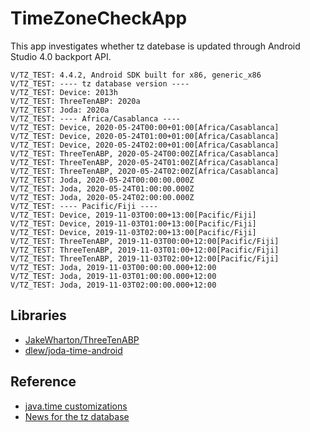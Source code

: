 # TimeZoneCheckApp

This app investigates whether tz datebase is updated through Android Studio 4.0 backport API.

```
V/TZ_TEST: 4.4.2, Android SDK built for x86, generic_x86
V/TZ_TEST: ---- tz database version ----
V/TZ_TEST: Device: 2013h
V/TZ_TEST: ThreeTenABP: 2020a
V/TZ_TEST: Joda: 2020a
V/TZ_TEST: ---- Africa/Casablanca ----
V/TZ_TEST: Device, 2020-05-24T00:00+01:00[Africa/Casablanca]
V/TZ_TEST: Device, 2020-05-24T01:00+01:00[Africa/Casablanca]
V/TZ_TEST: Device, 2020-05-24T02:00+01:00[Africa/Casablanca]
V/TZ_TEST: ThreeTenABP, 2020-05-24T00:00Z[Africa/Casablanca]
V/TZ_TEST: ThreeTenABP, 2020-05-24T01:00Z[Africa/Casablanca]
V/TZ_TEST: ThreeTenABP, 2020-05-24T02:00Z[Africa/Casablanca]
V/TZ_TEST: Joda, 2020-05-24T00:00:00.000Z
V/TZ_TEST: Joda, 2020-05-24T01:00:00.000Z
V/TZ_TEST: Joda, 2020-05-24T02:00:00.000Z
V/TZ_TEST: ---- Pacific/Fiji ----
V/TZ_TEST: Device, 2019-11-03T00:00+13:00[Pacific/Fiji]
V/TZ_TEST: Device, 2019-11-03T01:00+13:00[Pacific/Fiji]
V/TZ_TEST: Device, 2019-11-03T02:00+13:00[Pacific/Fiji]
V/TZ_TEST: ThreeTenABP, 2019-11-03T00:00+12:00[Pacific/Fiji]
V/TZ_TEST: ThreeTenABP, 2019-11-03T01:00+12:00[Pacific/Fiji]
V/TZ_TEST: ThreeTenABP, 2019-11-03T02:00+12:00[Pacific/Fiji]
V/TZ_TEST: Joda, 2019-11-03T00:00:00.000+12:00
V/TZ_TEST: Joda, 2019-11-03T01:00:00.000+12:00
V/TZ_TEST: Joda, 2019-11-03T02:00:00.000+12:00
```

## Libraries
 - [JakeWharton/ThreeTenABP](https://github.com/JakeWharton/ThreeTenABP)
 - [dlew/joda-time-android](https://github.com/dlew/joda-time-android)

## Reference
 - [java.time customizations](https://developer.android.com/studio/write/java8-support-table#java-time-customizations)
 - [News for the tz database](https://data.iana.org/time-zones/tzdb/NEWS)